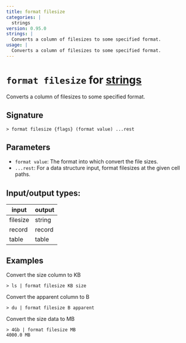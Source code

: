 ```yaml
---
title: format filesize
categories: |
  strings
version: 0.95.0
strings: |
  Converts a column of filesizes to some specified format.
usage: |
  Converts a column of filesizes to some specified format.
---
```

<!-- This file is automatically generated. Please edit the command in https://github.com/nushell/nushell instead. -->

# `format filesize` for [strings](/commands/categories/strings.md)

<div class='command-title'>Converts a column of filesizes to some specified format.</div>

## Signature

```> format filesize {flags} (format value) ...rest```

## Parameters

 -  `format value`: The format into which convert the file sizes.
 -  `...rest`: For a data structure input, format filesizes at the given cell paths.


## Input/output types:

| input    | output |
| -------- | ------ |
| filesize | string |
| record   | record |
| table    | table  |
## Examples

Convert the size column to KB
```nu
> ls | format filesize KB size

```

Convert the apparent column to B
```nu
> du | format filesize B apparent

```

Convert the size data to MB
```nu
> 4Gb | format filesize MB
4000.0 MB
```
